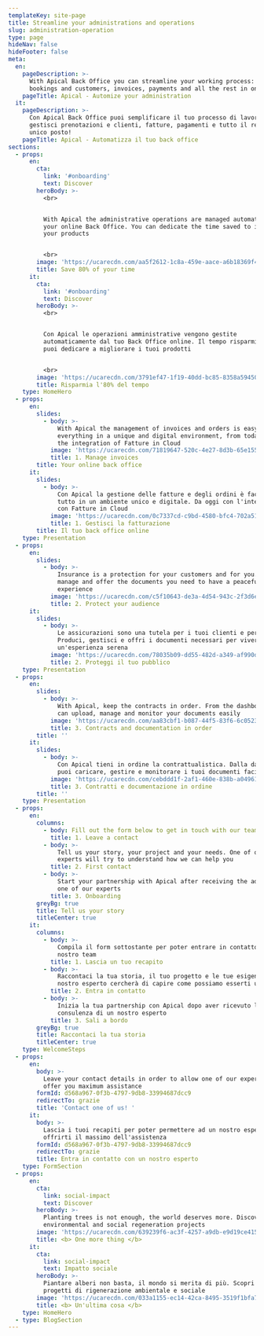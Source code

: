 ```yaml
---
templateKey: site-page
title: Streamline your administrations and operations
slug: administration-operation
type: page
hideNav: false
hideFooter: false
meta:
  en:
    pageDescription: >-
      With Apical Back Office you can streamline your working process: manage
      bookings and customers, invoices, payments and all the rest in one place!
    pageTitle: Apical - Automize your administration
  it:
    pageDescription: >-
      Con Apical Back Office puoi semplificare il tuo processo di lavoro:
      gestisci prenotazioni e clienti, fatture, pagamenti e tutto il resto in un
      unico posto!
    pageTitle: Apical - Automatizza il tuo back office
sections:
  - props:
      en:
        cta:
          link: '#onboarding'
          text: Discover
        heroBody: >-
          <br>


          With Apical the administrative operations are managed automatically by
          your online Back Office. You can dedicate the time saved to improve
          your products


          <br>
        image: 'https://ucarecdn.com/aa5f2612-1c8a-459e-aace-a6b18369f457/'
        title: Save 80% of your time
      it:
        cta:
          link: '#onboarding'
          text: Discover
        heroBody: >-
          <br>


          Con Apical le operazioni amministrative vengono gestite
          automaticamente dal tuo Back Office online. Il tempo risparmiato lo
          puoi dedicare a migliorare i tuoi prodotti


          <br>
        image: 'https://ucarecdn.com/3791ef47-1f19-40dd-bc85-8358a5945074/'
        title: Risparmia l'80% del tempo
    type: HomeHero
  - props:
      en:
        slides:
          - body: >-
              With Apical the management of invoices and orders is easy:
              everything in a unique and digital environment, from today on with
              the integration of Fatture in Cloud
            image: 'https://ucarecdn.com/71819647-520c-4e27-8d3b-65e155bfbcf9/'
            title: 1. Manage invoices
        title: Your online back office
      it:
        slides:
          - body: >-
              Con Apical la gestione delle fatture e degli ordini è facile:
              tutto in un ambiente unico e digitale. Da oggi con l'integrazione
              con Fatture in Cloud
            image: 'https://ucarecdn.com/0c7337cd-c9bd-4580-bfc4-702a51db70cd/'
            title: 1. Gestisci la fatturazione
        title: Il tuo back office online
    type: Presentation
  - props:
      en:
        slides:
          - body: >-
              Insurance is a protection for your customers and for you. Produce,
              manage and offer the documents you need to have a peaceful
              experience
            image: 'https://ucarecdn.com/c5f10643-de3a-4d54-943c-2f3d6ed338be/'
            title: 2. Protect your audience
      it:
        slides:
          - body: >-
              Le assicurazioni sono una tutela per i tuoi clienti e per te.
              Produci, gestisci e offri i documenti necessari per vivere
              un'esperienza serena
            image: 'https://ucarecdn.com/78035b09-dd55-482d-a349-af990dd4eae4/'
            title: 2. Proteggi il tuo pubblico
    type: Presentation
  - props:
      en:
        slides:
          - body: >-
              With Apical, keep the contracts in order. From the dashboard you
              can upload, manage and monitor your documents easily
            image: 'https://ucarecdn.com/aa83cbf1-b087-44f5-83f6-6c05232dec22/'
            title: 3. Contracts and documentation in order
        title: ''
      it:
        slides:
          - body: >-
              Con Apical tieni in ordine la contrattualistica. Dalla dashboard
              puoi caricare, gestire e monitorare i tuoi documenti facilmente
            image: 'https://ucarecdn.com/cebddd1f-2af1-460e-838b-a04961b9bab2/'
            title: 3. Contratti e documentazione in ordine
        title: ''
    type: Presentation
  - props:
      en:
        columns:
          - body: Fill out the form below to get in touch with our team
            title: 1. Leave a contact
          - body: >-
              Tell us your story, your project and your needs. One of our
              experts will try to understand how we can help you
            title: 2. First contact
          - body: >-
              Start your partnership with Apical after receiving the advice of
              one of our experts
            title: 3. Onboarding
        greyBg: true
        title: Tell us your story
        titleCenter: true
      it:
        columns:
          - body: >-
              Compila il form sottostante per poter entrare in contatto con il
              nostro team 
            title: 1. Lascia un tuo recapito
          - body: >-
              Raccontaci la tua storia, il tuo progetto e le tue esigenze. Un
              nostro esperto cercherà di capire come possiamo esserti utili
            title: 2. Entra in contatto
          - body: >-
              Inizia la tua partnership con Apical dopo aver ricevuto la
              consulenza di un nostro esperto
            title: 3. Sali a bordo
        greyBg: true
        title: Raccontaci la tua storia
        titleCenter: true
    type: WelcomeSteps
  - props:
      en:
        body: >-
          Leave your contact details in order to allow one of our experts to
          offer you maximum assistance
        formId: d568a967-0f3b-4797-9db8-33994687dcc9
        redirectTo: grazie
        title: 'Contact one of us! '
      it:
        body: >-
          Lascia i tuoi recapiti per poter permettere ad un nostro esperto di
          offrirti il massimo dell'assistenza
        formId: d568a967-0f3b-4797-9db8-33994687dcc9
        redirectTo: grazie
        title: Entra in contatto con un nostro esperto
    type: FormSection
  - props:
      en:
        cta:
          link: social-impact
          text: Discover
        heroBody: >-
          Planting trees is not enough, the world deserves more. Discover our
          environmental and social regeneration projects
        image: 'https://ucarecdn.com/639239f6-ac3f-4257-a9db-e9d19ce41526/'
        title: <b> One more thing </b>
      it:
        cta:
          link: social-impact
          text: Impatto sociale
        heroBody: >-
          Piantare alberi non basta, il mondo si merita di più. Scopri i nostir
          progetti di rigenerazione ambientale e sociale
        image: 'https://ucarecdn.com/033a1155-ec14-42ca-8495-3519f1bfa751/'
        title: <b> Un'ultima cosa </b>
    type: HomeHero
  - type: BlogSection
---
```


